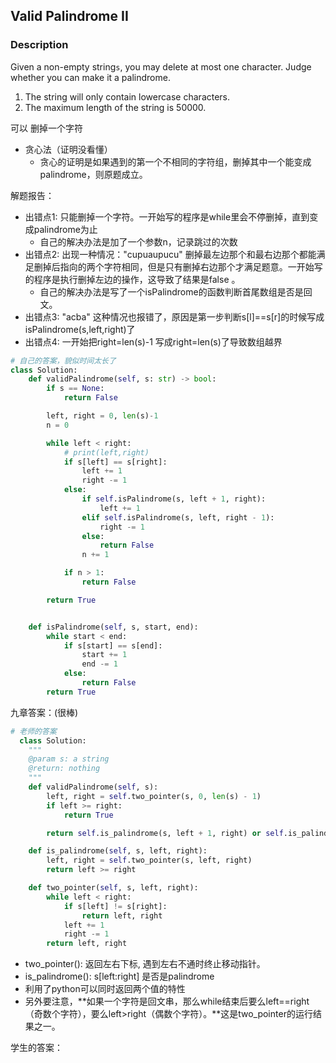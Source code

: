 ## Valid Palindrome II

### Description

Given a non-empty string`s`, you may delete at most one character. Judge whether you can make it a palindrome.

1. The string will only contain lowercase characters.
2. The maximum length of the string is 50000.

可以 删掉一个字符

* 贪心法（证明没看懂）
  * 贪心的证明是如果遇到的第一个不相同的字符组，删掉其中一个能变成palindrome，则原题成立。

解题报告：

* 出错点1: 只能删掉一个字符。一开始写的程序是while里会不停删掉，直到变成palindrome为止
  * 自己的解决办法是加了一个参数n，记录跳过的次数
* 出错点2: 出现一种情况："cupuaupucu" 删掉最左边那个和最右边那个都能满足删掉后指向的两个字符相同，但是只有删掉右边那个才满足题意。一开始写的程序是执行删掉左边的操作，这导致了结果是false 。
  * 自己的解决办法是写了一个isPalindrome的函数判断首尾数组是否是回文。
* 出错点3: "acba" 这种情况也报错了，原因是第一步判断s\[l\]==s\[r\]的时候写成isPalindrome\(s,left,right\)了
* 出错点4: 一开始把right=len\(s\)-1 写成right=len\(s\)了导致数组越界

```py
# 自己的答案，貌似时间太长了
class Solution:
    def validPalindrome(self, s: str) -> bool:
        if s == None:
            return False

        left, right = 0, len(s)-1
        n = 0

        while left < right:
            # print(left,right)
            if s[left] == s[right]:
                left += 1
                right -= 1
            else:
                if self.isPalindrome(s, left + 1, right):
                    left += 1
                elif self.isPalindrome(s, left, right - 1):
                    right -= 1
                else:
                    return False
                n += 1

            if n > 1:
                return False

        return True    


    def isPalindrome(self, s, start, end):
        while start < end:
            if s[start] == s[end]:
                start += 1
                end -= 1
            else:
                return False
        return True
```

九章答案：\(很棒\)

```py
# 老师的答案
  class Solution:
    """
    @param s: a string
    @return: nothing
    """
    def validPalindrome(self, s):
        left, right = self.two_pointer(s, 0, len(s) - 1)            
        if left >= right:
            return True

        return self.is_palindrome(s, left + 1, right) or self.is_palindrome(s, left, right - 1)

    def is_palindrome(self, s, left, right):
        left, right = self.two_pointer(s, left, right)
        return left >= right

    def two_pointer(self, s, left, right):
        while left < right:
            if s[left] != s[right]:
                return left, right
            left += 1
            right -= 1
        return left, right
```

* two\_pointer\(\): 返回左右下标, 遇到左右不通时终止移动指针。
* is\_palindrome\(\): s\[left:right\] 是否是palindrome
* 利用了python可以同时返回两个值的特性
* 另外要注意，**如果一个字符是回文串，那么while结束后要么left==right（奇数个字符），要么left&gt;right（偶数个字符）。**这是two\_pointer的运行结果之一。

学生的答案：

```py

```



